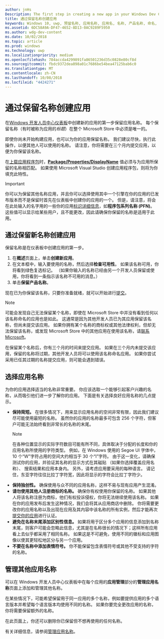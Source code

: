 ```yaml
---
author: jnHs
Description: The first step in creating a new app in your Windows Dev Center dashboard is reserving an app name. See how to reserve app names and find suggestions for choosing a great name for your app.
title: 通过保留名称创建应用
keywords: Windows 10, uwp, 预留名称, 应用名称, 应用名, 名称, 产品名称, 命名, 保留名称, 标题, 名, 题目
ms.assetid: 6DC58A9A-DF47-4652-8D13-0AC9289F5950
ms.author: wdg-dev-content
ms.date: 10/02/2018
ms.topic: article
ms.prod: windows
ms.technology: uwp
ms.localizationpriority: medium
ms.openlocfilehash: 784accda4299891fa86501236d35c0828e80cf8d
ms.sourcegitcommit: fbdc9372dea898a01c7686be54bea47125bab6c0
ms.translationtype: MT
ms.contentlocale: zh-CN
ms.lasthandoff: 10/08/2018
ms.locfileid: "4424271"
---
```

# <a name="create-your-app-by-reserving-a-name"></a>通过保留名称创建应用

在[Windows 开发人员中心仪表板](https://partner.microsoft.com/dashboard)中创建新的应用的第一步保留应用名称。 每个保留名称（有时被称为应用的*标题*）在整个 Microsoft Store 中必须是唯一的。

即使你尚未开始构建应用，也可以为你的应用保留名称。 我们建议尽快，执行此操作，以便其他人可以使用的名称。 请注意，你将需要在三个月内提交应用，以便为你保留该名称。

在[上载应用程序包](upload-app-packages.md)时，[**Package/Properties/DisplayName**](https://docs.microsoft.com/uwp/schemas/appxpackage/uapmanifestschema/element-displayname) 值必须与为应用所保留的名称相匹配。 如果使用 Microsoft Visual Studio 创建应用程序包，则将为你填充此特性。

> [!IMPORTANT]
> 你可以为保留其他名称应用，并且你可以选择使用其中一个引擎在你的应用的已发布版本而不是保留时首先在仪表板中创建你的应用的一个。 但是，请注意，将会在此处输入的名字用的一些你的应用[标识详细信息](view-app-identity-details.md)，如**程序包系列名称 (PFN)**。 这些值可以显示给某些用户，且不能更改，因此请确保你保留的名称是适用于此用。


## <a name="create-your-app-by-reserving-a-new-name"></a>通过保留新名称创建应用

保留名称是在仪表板中创建应用的第一步。 

1.  在**概述**页面上，单击**创建新应用**。
2.  在文本框中，输入要使用的名称，然后选择**检查可用性**。 如果该名称可用，你将看到绿色复选标记。 （如果你输入的名称已经由另一个开发人员保留或使用，你将看到一条指示该名称不可用的消息。）
3.  单击**保留产品名称**。

现在已为你保留该名称，只要你准备就绪，就可以开始进行[提交](app-submissions.md)。 

> [!NOTE]
> 可能会发现自己无法保留某个名称，即使在 Microsoft Store 中并没有看到任何以该名称命名的应用也是如此。 这通常是因为其他开发人员已为其应用保留该名称，但尚未提交该应用。 如果你拥有某个名称的商标权或其他法律权利，但却无法保留该名称，或发现 Microsoft Store 中的其他应用在使用该名称，请[联系 Microsoft](http://go.microsoft.com/fwlink/p/?LinkId=233777)。

在保留某个名称后，你有三个月的时间来提交应用。 如果在三个月内未提交该应用，保留的名称将过期，其他开发人员将可以使用该名称命名应用。 如果你尝试采用已任其过期的名称提交应用，则可能会遇到错误。


## <a name="choosing-your-apps-name"></a>选择应用名称

为你的应用选择适当的名称非常重要。 你应该选取一个能够引起客户兴趣的名称，从而吸引他们进一步了解你的应用。 下面是有关选择良好应用名称的几点提示。

-   **保持简短。** 在很多情况下，用来显示应用名称的空间非常有限，因此我们建议尽可能使用最短的名称。 虽然你的应用的名称最多可包含 256 个字符，但客户可能无法始终看到非常长的名称的末尾。
    > [!NOTE]
    > 在各种位置显示的实际字符数目可能有所不同，具体取决于分配的长度和你的应用名称所使用的字符类型。 例如，在 Windows 使用的 Segoe UI 字体中，10 个“W”字符占用的空间大约相当于 30 个“I”字符。 由于这一变化，请确保测试你的应用，并验证其名称的显示方式在其磁贴 （如果你选择覆盖应用名称）、 搜索结果和应用本身内。 另外，请考虑应用要采用的每种语言。 请记住，东亚字符往往比拉丁字符宽，因此将显示的字符会比拉丁字符少。
-   **保持独创性。** 确保使用与众不同的应用名称，这样不易与现有应用产生混淆。
-   **请勿使用其他人注册商标的名称。** 确保你有权使用你保留的名称。 如果其他人将该名称注册为商标，他们有权投诉侵权，你将无法继续使用该名称。 如果在你的应用发布后发生这种情况，我们会将其从应用商店中删除。 你将需要更改你的应用名称以及出现在应用及其内容中该名称的所有实例，然后才能再次[提交你的应用](app-submissions.md)进行认证。
-   **避免在名称末尾添加区别性信息。** 如果将用于区分多个应用的信息添加到名称末尾，则客户可能会忽略此信息，尤其是在名称很长的情况下；这样所有应用看上去似乎都采用了相同名称。 如果这是不可避免，使用不同的徽标和应用图像以使其更轻松地区分与另一个应用。
-   **不要在名称中添加表情符号。** 你不能保留包含表情符号或其他不受支持的字符的名称。


## <a name="manage-additional-app-names"></a>管理其他应用名称

可以在 Windows 开发人员中心仪表板中在每个应用的**应用管理**部分的**管理应用名称**页面上添加和管理其他名称。

在某些情况下，可能希望保留用于同一应用的多个名称，例如要提供应用的多个语言版本并希望每个语言版本均使用不同的名称。 如果你要完全更改应用的名称，你将需要保留额外的名称。

在此页面上，你还可以删除你已保留但不想再使用的任何名称。

有关详细信息，请参阅[管理应用名称](manage-app-names.md)。

 

 




